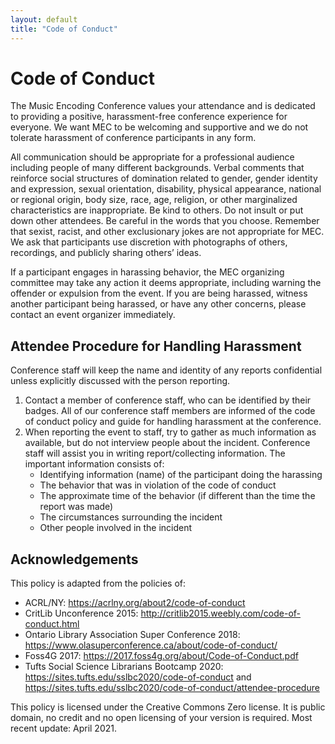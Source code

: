 ```yaml
---
layout: default
title: "Code of Conduct"
---
```


# Code of Conduct
The Music Encoding Conference values your attendance and is dedicated to providing a positive, harassment-free conference experience for everyone. We want MEC to be welcoming and supportive and we do not tolerate harassment of conference participants in any form.

All communication should be appropriate for a professional audience including people of many different backgrounds. Verbal comments that reinforce social structures of domination related to gender, gender identity and expression, sexual orientation, disability, physical appearance, national or regional origin, body size, race, age, religion, or other marginalized characteristics are inappropriate. Be kind to others. Do not insult or put down other attendees. Be careful in the words that you choose. Remember that sexist, racist, and other exclusionary jokes are not appropriate for MEC. We ask that participants use discretion with photographs of others, recordings, and publicly sharing others’ ideas.

If a participant engages in harassing behavior, the MEC organizing committee may take any action it deems appropriate, including warning the offender or expulsion from the event. If you are being harassed, witness another participant being harassed, or have any other concerns, please contact an event organizer immediately.

## Attendee Procedure for Handling Harassment

Conference staff will keep the name and identity of any reports confidential unless explicitly discussed with the person reporting.

1. Contact a member of conference staff, who can be identified by their badges.  All of our conference staff members are informed of the code of conduct policy and guide for handling harassment at the conference.
2. When reporting the event to staff, try to gather as much information as available, but do not interview people about the incident. Conference staff will assist you in writing report/collecting information. The important information consists of:
    * Identifying information (name) of the participant doing the harassing
    * The behavior that was in violation of the code of conduct
    * The approximate time of the behavior (if different than the time the report was made)
    * The circumstances surrounding the incident
    * Other people involved in the incident

## Acknowledgements
This policy is adapted from the policies of:

* ACRL/NY: <a href="https://acrlny.org/about2/code-of-conduct" target="blank">https://acrlny.org/about2/code-of-conduct</a>
* CritLib Unconference 2015: <a href="http://critlib2015.weebly.com/code-of-conduct.html" target="blank">http://critlib2015.weebly.com/code-of-conduct.html</a>
* Ontario Library Association Super Conference 2018: <a href="https://www.olasuperconference.ca/about/code-of-conduct" target="blank">https://www.olasuperconference.ca/about/code-of-conduct/</a>
* Foss4G 2017: <a href="https://2017.foss4g.org/about/Code-of-Conduct.pdf" target="blank">https://2017.foss4g.org/about/Code-of-Conduct.pdf</a>
* Tufts Social Science Librarians Bootcamp 2020: <a href="https://sites.tufts.edu/sslbc2020/code-of-conduct" target="blank">https://sites.tufts.edu/sslbc2020/code-of-conduct</a> and <a href="https://sites.tufts.edu/sslbc2020/code-of-conduct/attendee-procedure/">https://sites.tufts.edu/sslbc2020/code-of-conduct/attendee-procedure</a>

This policy is licensed under the Creative Commons Zero license. It is public domain, no credit and no open licensing of your version is required. Most recent update: April 2021.

